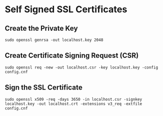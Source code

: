 # Self Signed SSL Certificates

## Create the Private Key
`sudo openssl genrsa -out localhost.key 2048`

## Create Certificate Signing Request (CSR)
`sudo openssl req -new -out localhost.csr -key localhost.key -config config.cnf`

## Sign the SSL Certificate
`sudo openssl x509 -req -days 3650 -in localhost.csr -signkey localhost.key -out localhost.crt -extensions v3_req -extfile config.cnf`
